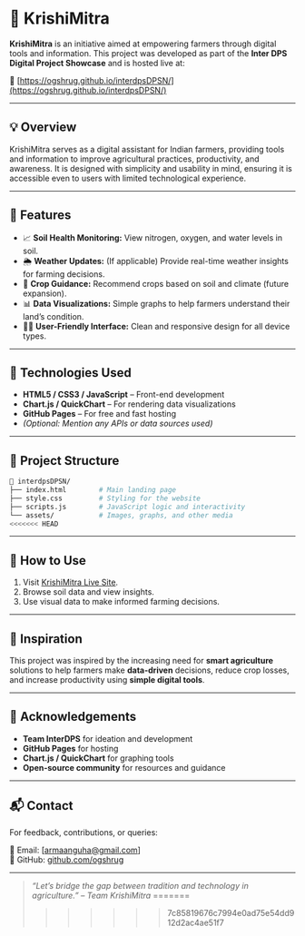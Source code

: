 # 🌾 KrishiMitra

**KrishiMitra** is an initiative aimed at empowering farmers through digital tools and information. This project was developed as part of the **Inter DPS Digital Project Showcase** and is hosted live at:

🔗 [https://ogshrug.github.io/interdpsDPSN/](https://ogshrug.github.io/interdpsDPSN/)

---

## 💡 Overview

KrishiMitra serves as a digital assistant for Indian farmers, providing tools and information to improve agricultural practices, productivity, and awareness. It is designed with simplicity and usability in mind, ensuring it is accessible even to users with limited technological experience.

---

## 🌟 Features

- 📈 **Soil Health Monitoring:** View nitrogen, oxygen, and water levels in soil.
- 🌦️ **Weather Updates:** (If applicable) Provide real-time weather insights for farming decisions.
- 🌱 **Crop Guidance:** Recommend crops based on soil and climate (future expansion).
- 📊 **Data Visualizations:** Simple graphs to help farmers understand their land’s condition.
- 🧑‍🌾 **User-Friendly Interface:** Clean and responsive design for all device types.

---

## 🔧 Technologies Used

- **HTML5 / CSS3 / JavaScript** – Front-end development
- **Chart.js / QuickChart** – For rendering data visualizations
- **GitHub Pages** – For free and fast hosting
- *(Optional: Mention any APIs or data sources used)*

---

## 📁 Project Structure

```bash
📁 interdpsDPSN/
├── index.html        # Main landing page
├── style.css         # Styling for the website
├── scripts.js        # JavaScript logic and interactivity
└── assets/           # Images, graphs, and other media
<<<<<<< HEAD
```

---

## 🚀 How to Use

1. Visit [KrishiMitra Live Site](https://ogshrug.github.io/interdpsDPSN/).
2. Browse soil data and view insights.
3. Use visual data to make informed farming decisions.

---

## 🧠 Inspiration

This project was inspired by the increasing need for **smart agriculture** solutions to help farmers make **data-driven** decisions, reduce crop losses, and increase productivity using **simple digital tools**.

---

## 🙌 Acknowledgements

- **Team InterDPS** for ideation and development
- **GitHub Pages** for hosting
- **Chart.js / QuickChart** for graphing tools
- **Open-source community** for resources and guidance

---

## 📬 Contact

For feedback, contributions, or queries:

📧 Email: [armaanguha@gmail.com]  
🔗 GitHub: [github.com/ogshrug](https://github.com/ogshrug)

---

> *“Let’s bridge the gap between tradition and technology in agriculture.” – Team KrishiMitra*
=======
>>>>>>> 7c85819676c7994e0ad75e54dd912d2ac4ae51f7
